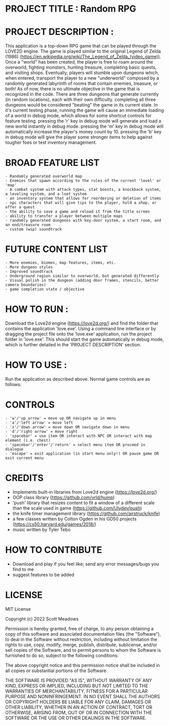 # PROJECT TITLE : Random RPG

# PROJECT DESCRIPTION : 
  This application is a top-down RPG game that can be played through the LOVE2D engine. The game is played similar to the original Legend of Zelda (1986) (https://en.wikipedia.org/wiki/The_Legend_of_Zelda_(video_game)). Once a "world" has been created, the player is free to roam around the overworld, fighting monsters, hunting treasure, completing basic quests, and visiting shops. Eventually, players will stumble upon dungeons which, when entered, transport the player to a new "underworld" composed by a randomly generated labyrinth of rooms that contain enemies, treasure, or both! As of now, there is no ultimate objective in the game that is recognized in the code. There are three dungeons that generate currently (in random locations), each with their own difficulty. completing all three dungeons would be considered "beating" the game in its current state. In it's current testing phase, running the game will cause an immediate loading of a world in debug mode, which allows for some shortcut controls for feature testing. pressing the 'r' key in debug mode will generate and load a new world instantly in debug mode. pressing the 'm' key in debug mode will automatically increase the player's money count by 10. pressing the 'b' key in debug mode will give the player some stronger items to help against tougher foes or test inventory management.
  # BROAD FEATURE LIST
    - Randomly generated overworld map
    - Enemies that spawn according to the rules of the current 'level' or 'map'
    - A combat system with attack types, stat boosts, a knockback system, a leveling system, and a loot system
    - an inventory system that allows for reordering or deletion of items
    - npc characters that will give tips to the player, hold a shop, or offer a quest
    - the ability to save a game and reload it from the title screen
    - ability to transfer a player between multiple maps
    - randomly generated dungeons with key-door system, a start room, and an end/treasure room
    - custom (wip) soundtrack
  # FUTURE CONTENT LIST
    - More enemies, biomes, map features, items, etc.
    - More dungeon styles
    - Improved soundtrack
    - Underground region similar to overworld, but generated differently
    - Visual polish in the dungeon (adding door frames, stencils, better camera boundaries)
    - game completion state / objective
    
# HOW TO RUN : 
  Download the Love2d engine (https://love2d.org/) and find the folder that contains the application 'love.exe'. Using a command line interface or by dragging the project file onto the 'love.exe' application, run the project folder in 'love.exe'. This should start the game automatically in debug mode, which is further detailed in the 'PROJECT DESCRIPTION' section.

# HOW TO USE : 
  Run the application as described above. Normal game controls are as follows:
  # CONTROLS
    - 'w'/'up arrow' = move up OR navigate up in menu
    - 'a'/'left arrow' = move left
    - 's'/'down arrow' = move down OR navigate down in menu
    - 'd'/'right arrow' = move right
    - 'spacebar' = use item OR interact with NPC OR interact with map element (i.e. chest)
    - 'spacebar'/'enter'/'return' = select menu item OR proceed in dialogue
    - 'escape' = exit application (in start menu only!) OR pause game OR exit current menu
    
# CREDITS 
  - Implements built-in libraries from Love2d engine (https://love2d.org/)
  - OOP class library (https://github.com/vrld/hump)
  - 'push' library that resizes content to fit a window of a different scale than the scale used in game (https://github.com/Ulydev/push)
  - the knife timer management library (https://github.com/airstruck/knife)
  - a few classes written by Colton Ogden in his GD50 projects (https://cs50.harvard.edu/games/2018/)
  - music written by Tyler Tebo
  
# HOW TO CONTRIBUTE
  - Download and play if you feel like; send any error messages/bugs you find to me
  - suggest features to be added

# LICENSE
MIT License

Copyright (c) 2022 Scott Meadows

Permission is hereby granted, free of charge, to any person obtaining a copy
of this software and associated documentation files (the "Software"), to deal
in the Software without restriction, including without limitation the rights
to use, copy, modify, merge, publish, distribute, sublicense, and/or sell
copies of the Software, and to permit persons to whom the Software is
furnished to do so, subject to the following conditions:

The above copyright notice and this permission notice shall be included in all
copies or substantial portions of the Software.

THE SOFTWARE IS PROVIDED "AS IS", WITHOUT WARRANTY OF ANY KIND, EXPRESS OR
IMPLIED, INCLUDING BUT NOT LIMITED TO THE WARRANTIES OF MERCHANTABILITY,
FITNESS FOR A PARTICULAR PURPOSE AND NONINFRINGEMENT. IN NO EVENT SHALL THE
AUTHORS OR COPYRIGHT HOLDERS BE LIABLE FOR ANY CLAIM, DAMAGES OR OTHER
LIABILITY, WHETHER IN AN ACTION OF CONTRACT, TORT OR OTHERWISE, ARISING FROM,
OUT OF OR IN CONNECTION WITH THE SOFTWARE OR THE USE OR OTHER DEALINGS IN THE
SOFTWARE.
